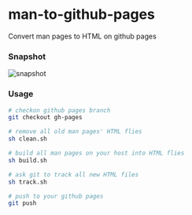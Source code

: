 # man-to-github-pages
Convert man pages to HTML on github pages

### Snapshot
![snapshot](https://raw.githubusercontent.com/vbem/man-to-github-pages/gh-pages/img/snapshot.png)

### Usage
```sh
# checkon github pages branch
git checkout gh-pages

# remove all old man pages' HTML flies
sh clean.sh

# build all man pages on your host into HTML flies
sh build.sh

# ask git to track all new HTML files
sh track.sh

# push to your github pages
git push
```
